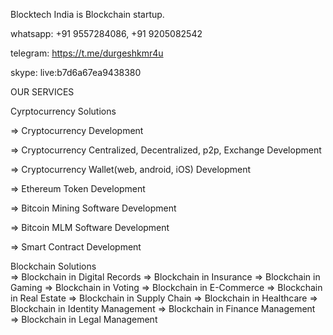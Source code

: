 Blocktech India is Blockchain startup.

whatsapp: +91 9557284086, +91 9205082542

telegram: https://t.me/durgeshkmr4u

skype:    live:b7d6a67ea9438380


OUR SERVICES

Cyrptocurrency Solutions

=> Cryptocurrency Development

=> Cryptocurrency Centralized, Decentralized, p2p, Exchange Development

=> Cryptocurrency Wallet(web, android, iOS) Development

=> Ethereum Token Development

=> Bitcoin Mining Software Development

=> Bitcoin MLM Software Development

=> Smart Contract Development


Blockchain Solutions        
=> Blockchain in Digital Records
=> Blockchain in Insurance
=> Blockchain in Gaming
=> Blockchain in Voting
=> Blockchain in E-Commerce 
=> Blockchain in Real Estate
=> Blockchain in Supply Chain 
=> Blockchain in Healthcare
=> Blockchain in Identity Management
=> Blockchain in Finance Management
=> Blockchain in Legal Management




